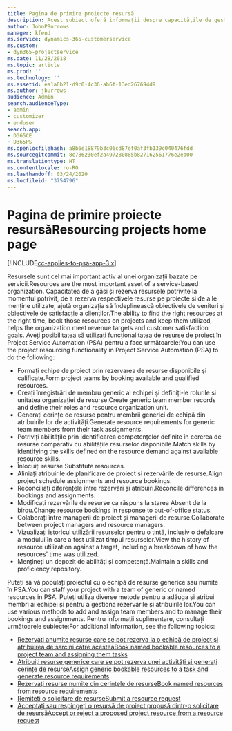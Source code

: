 ```yaml
---
title: Pagina de primire proiecte resursă
description: Acest subiect oferă informații despre capacitățile de gestionare a resurselor în Project Service Automation (PSA) for Dynamics 365.
author: JohnPBurrows
manager: kfend
ms.service: dynamics-365-customerservice
ms.custom:
- dyn365-projectservice
ms.date: 11/28/2018
ms.topic: article
ms.prod: ''
ms.technology: ''
ms.assetid: ea1a0b21-d9c0-4c36-ab6f-13ed267694d9
ms.author: jburrows
audience: Admin
search.audienceType:
- admin
- customizer
- enduser
search.app:
- D365CE
- D365PS
ms.openlocfilehash: a8b6e18879b3c06cd87ef0af3fb139c040476fdd
ms.sourcegitcommit: 8c786230ef2a497280885b827162561776e2eb00
ms.translationtype: HT
ms.contentlocale: ro-RO
ms.lasthandoff: 03/24/2020
ms.locfileid: "3754796"
---
```

# <a name="resourcing-projects-home-page"></a><span data-ttu-id="bc3b1-103">Pagina de primire proiecte resursă</span><span class="sxs-lookup"><span data-stu-id="bc3b1-103">Resourcing projects home page</span></span>

[!INCLUDE[cc-applies-to-psa-app-3.x](../includes/cc-applies-to-psa-app-3x.md)]

<span data-ttu-id="bc3b1-104">Resursele sunt cel mai important activ al unei organizații bazate pe servicii.</span><span class="sxs-lookup"><span data-stu-id="bc3b1-104">Resources are the most important asset of a service-based organization.</span></span> <span data-ttu-id="bc3b1-105">Capacitatea de a găsi și rezerva resursele potrivite la momentul potrivit, de a rezerva respectivele resurse pe proiecte și de a le menține utilizate, ajută organizația să îndeplinească obiectivele de venituri și obiectivele de satisfacție a clienților.</span><span class="sxs-lookup"><span data-stu-id="bc3b1-105">The ability to find the right resources at the right time, book those resources on projects and keep them utilized, helps the organization meet revenue targets and customer satisfaction goals.</span></span> <span data-ttu-id="bc3b1-106">Aveți posibilitatea să utilizați funcționalitatea de resurse de proiect în Project Service Automation (PSA) pentru a face următoarele:</span><span class="sxs-lookup"><span data-stu-id="bc3b1-106">You can use the project resourcing functionality in Project Service Automation (PSA) to do the following:</span></span>

- <span data-ttu-id="bc3b1-107">Formați echipe de proiect prin rezervarea de resurse disponibile și calificate.</span><span class="sxs-lookup"><span data-stu-id="bc3b1-107">Form project teams by booking available and qualified resources.</span></span>
- <span data-ttu-id="bc3b1-108">Creați înregistrări de membru generic al echipei și definiți-le rolurile și unitatea organizației de resurse.</span><span class="sxs-lookup"><span data-stu-id="bc3b1-108">Create generic team member records and define their roles and resource organization unit.</span></span>
- <span data-ttu-id="bc3b1-109">Generați cerințe de resurse pentru membrii generici de echipă din atribuirile lor de activități.</span><span class="sxs-lookup"><span data-stu-id="bc3b1-109">Generate resource requirements for generic team members from their task assignments.</span></span>
- <span data-ttu-id="bc3b1-110">Potriviți abilitățile prin identificarea competențelor definite în cererea de resurse comparativ cu abilitățile resurselor disponibile.</span><span class="sxs-lookup"><span data-stu-id="bc3b1-110">Match skills by identifying the skills defined on the resource demand against available resource skills.</span></span>
- <span data-ttu-id="bc3b1-111">Înlocuiți resurse.</span><span class="sxs-lookup"><span data-stu-id="bc3b1-111">Substitute resources.</span></span>
- <span data-ttu-id="bc3b1-112">Aliniați atribuirile de planificare de proiect și rezervările de resurse.</span><span class="sxs-lookup"><span data-stu-id="bc3b1-112">Align project schedule assignments and resource bookings.</span></span>
- <span data-ttu-id="bc3b1-113">Reconciliați diferențele între rezervări și atribuiri.</span><span class="sxs-lookup"><span data-stu-id="bc3b1-113">Reconcile differences in bookings and assignments.</span></span>
- <span data-ttu-id="bc3b1-114">Modificați rezervările de resurse ca răspuns la starea Absent de la birou.</span><span class="sxs-lookup"><span data-stu-id="bc3b1-114">Change resource bookings in response to out-of-office status.</span></span>
- <span data-ttu-id="bc3b1-115">Colaborați între managerii de proiect și managerii de resurse.</span><span class="sxs-lookup"><span data-stu-id="bc3b1-115">Collaborate between project managers and resource managers.</span></span>
- <span data-ttu-id="bc3b1-116">Vizualizați istoricul utilizării resurselor pentru o țintă, inclusiv o defalcare a modului în care a fost utilizat timpul resurselor.</span><span class="sxs-lookup"><span data-stu-id="bc3b1-116">View the history of resource utilization against a target, including a breakdown of how the resources' time was utilized.</span></span>
- <span data-ttu-id="bc3b1-117">Mențineți un depozit de abilități și competență.</span><span class="sxs-lookup"><span data-stu-id="bc3b1-117">Maintain a skills and proficiency repository.</span></span>


<span data-ttu-id="bc3b1-118">Puteți să vă populați proiectul cu o echipă de resurse generice sau numite în PSA.</span><span class="sxs-lookup"><span data-stu-id="bc3b1-118">You can staff your project with a team of generic or named resources in PSA.</span></span> <span data-ttu-id="bc3b1-119">Puteți utiliza diverse metode pentru a adăuga și atribui membri ai echipei și pentru a gestiona rezervările și atribuirile lor.</span><span class="sxs-lookup"><span data-stu-id="bc3b1-119">You can use various methods to add and assign team members and to manage their bookings and assignments.</span></span> <span data-ttu-id="bc3b1-120">Pentru informații suplimentare, consultați următoarele subiecte:</span><span class="sxs-lookup"><span data-stu-id="bc3b1-120">For additional information, see the following topics:</span></span>

- [<span data-ttu-id="bc3b1-121">Rezervați anumite resurse care se pot rezerva la o echipă de proiect și atribuirea de sarcini către acestea</span><span class="sxs-lookup"><span data-stu-id="bc3b1-121">Book named bookable resources to a project team and assigning them tasks</span></span>](assign-named-bookable-resource.md)
- [<span data-ttu-id="bc3b1-122">Atribuiți resurse generice care se pot rezerva unei activități și generați cerințe de resurse</span><span class="sxs-lookup"><span data-stu-id="bc3b1-122">Assign generic bookable resources to a task and generate resource requirements</span></span>](assign-generic-bookable-resource.md)
- [<span data-ttu-id="bc3b1-123">Rezervați resurse numite din cerințele de resurse</span><span class="sxs-lookup"><span data-stu-id="bc3b1-123">Book named resources from resource requirements</span></span>](book-named-resource.md)
- [<span data-ttu-id="bc3b1-124">Remiteți o solicitare de resurse</span><span class="sxs-lookup"><span data-stu-id="bc3b1-124">Submit a resource request</span></span>](submit-resource-request.md)
- [<span data-ttu-id="bc3b1-125">Acceptați sau respingeți o resursă de proiect propusă dintr-o solicitare de resursă</span><span class="sxs-lookup"><span data-stu-id="bc3b1-125">Accept or reject a proposed project resource from a resource request</span></span>](accept-reject-proposed-resource.md)
